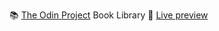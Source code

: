 📚 [The Odin Project](https://www.theodinproject.com/) Book Library
🔗 [Live preview](https://sofffja.github.io/odin-book-library/)
